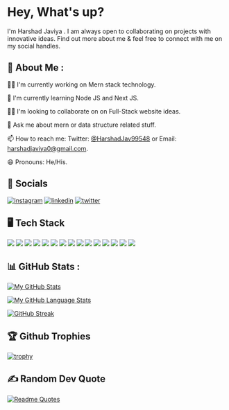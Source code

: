 # Hey, What's up? 

I'm Harshad Javiya . I am always open to collaborating on projects with innovative ideas. Find out more about me & feel free to connect with me on my social handles.


## 🚀 About Me :
👩‍💻 I'm currently working on Mern stack technology.

🧠 I'm currently learning Node JS and Next JS.

👯‍♀️ I'm looking to collaborate on on Full-Stack website ideas.

💬 Ask me about mern or data structure related stuff.

📫 How to reach me:  Twitter: [@HarshadJav99548](https://twitter.com/HarshadJav99548) or Email: harshadjaviya0@gmail.com. 

😄 Pronouns: He/His.



## 🔗 Socials
[![instagram](https://img.shields.io/badge/Instagram-E4405F?style=for-the-badge&logo=instagram&logoColor=white)](https://www.instagram.com/javiya_125_/)
[![linkedin](https://img.shields.io/badge/linkedin-0A66C2?style=for-the-badge&logo=linkedin&logoColor=white)](https://www.linkedin.com/in/harshad-javiya-90aa20209/)
[![twitter](https://img.shields.io/badge/twitter-1DA1F2?style=for-the-badge&logo=twitter&logoColor=white)](https://twitter.com/HarshadJav99548)


## 🖥️ Tech Stack
![](https://img.shields.io/badge/JavaScript-F7DF1E?style=for-the-badge&logo=javascript&logoColor=black)
![](https://img.shields.io/badge/HTML5-E34F26?style=for-the-badge&logo=html5&logoColor=white)
![](https://img.shields.io/badge/CSS3-1572B6?style=for-the-badge&logo=css3&logoColor=white)
![](https://img.shields.io/badge/C-00599C?style=for-the-badge&logo=c&logoColor=white)
![](https://img.shields.io/badge/C%2B%2B-00599C?style=for-the-badge&logo=c%2B%2B&logoColor=white)
![](https://img.shields.io/badge/React-20232A?style=for-the-badge&logo=react&logoColor=61DAFB)
![](https://img.shields.io/badge/Tailwind_CSS-38B2AC?style=for-the-badge&logo=tailwind-css&logoColor=white)
![](https://img.shields.io/badge/Bootstrap-563D7C?style=for-the-badge&logo=bootstrap&logoColor=white)
![](https://img.shields.io/badge/MongoDB-4EA94B?style=for-the-badge&logo=mongodb&logoColor=white)
![](https://img.shields.io/badge/Material--UI-0081CB?style=for-the-badge&logo=material-ui&logoColor=white)
![](https://img.shields.io/badge/Express.js-404D59?style=for-the-badge)
![](https://img.shields.io/badge/React_Router-CA4245?style=for-the-badge&logo=react-router&logoColor=white)
![](https://img.shields.io/badge/MySQL-00000F?style=for-the-badge&logo=mysql&logoColor=white)
![](https://img.shields.io/badge/Netlify-00C7B7?style=for-the-badge&logo=netlify&logoColor=white)
![](https://img.shields.io/badge/Node.js-43853D?style=for-the-badge&logo=node.js&logoColor=white)
## 📊 GitHub Stats :
[![My GitHub Stats](https://github-readme-stats.vercel.app/api/?username=harshad125&count_private=true&theme=tokyonight&showicons=true)]()  

[![My GitHub Language Stats](https://github-readme-stats.vercel.app/api/top-langs/?username=harshad125&langs_count=5&theme=tokyonight)]()

[![GitHub Streak](https://streak-stats.demolab.com?user=harshad125&theme=blueberry)](https://git.io/streak-stats)
## 🏆 Github Trophies
[![trophy](https://github-profile-trophy.vercel.app/?username=harshad125&theme=nord)](https://github.com/harshad125/github-profile-trophy)
## ✍️ Random Dev Quote
[![Readme Quotes](https://quotes-github-readme.vercel.app/api?type=horizontal&theme=nord)](https://github.com/harshad125/github-readme-quotes)
